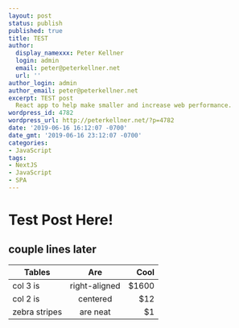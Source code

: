 ```yaml
---
layout: post
status: publish
published: true
title: TEST
author:
  display_namexxx: Peter Kellner
  login: admin
  email: peter@peterkellner.net
  url: ''
author_login: admin
author_email: peter@peterkellner.net
excerpt: TEST post
  React app to help make smaller and increase web performance.
wordpress_id: 4782
wordpress_url: http://peterkellner.net/?p=4782
date: '2019-06-16 16:12:07 -0700'
date_gmt: '2019-06-16 23:12:07 -0700'
categories:
- JavaScript
tags:
- NextJS
- JavaScript
- SPA
---
```


# Test Post Here!

## couple lines later



| Tables        | Are           | Cool  |
| ------------- |:-------------:| -----:|
| col 3 is      | right-aligned | $1600 |
| col 2 is      | centered      |   $12 |
| zebra stripes | are neat      |    $1 |